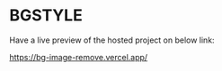 # BGSTYLE

Have a live preview of the hosted project on below link:

https://bg-image-remove.vercel.app/






 
